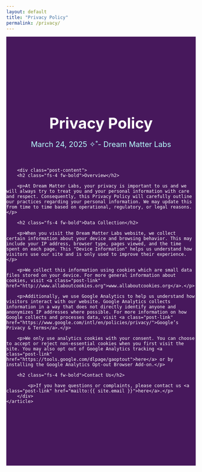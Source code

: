 ```yaml
---
layout: default
title: "Privacy Policy"
permalink: /privacy/
---
```

<section style="background-color: #47185C">
    <article class="col-8 col-md-5 post">
        <header class="post-header">
            <h1 class="post-title">Privacy Policy</h1>
            <p class="post-meta">March 24, 2025 ✧˚- Dream Matter Labs</p>
        </header>

        <div class="post-content">
	    <h2 class="fs-4 fw-bold">Overview</h2>

	    <p>At Dream Matter Labs, your privacy is important to us and we will always try to treat you and your personal information with care and respect. Consequently, this Privacy Policy will carefully outline our practices regarding your personal information. We may update this from time to time based on operational, regulatory, or legal reasons.</p>
	 
	    <h2 class="fs-4 fw-bold">Data Collection</h2>
      
	    <p>When you visit the Dream Matter Labs website, we collect certain information about your device and browsing behavior. This may include your IP address, browser type, pages viewed, and the time spent on each page. This "Device Information" helps us understand how visitors use our site and is only used to improve their experience.</p>

	    <p>We collect this information using cookies which are small data files stored on your device. For more general information about cookies, visit <a class="post-link" href="http://www.allaboutcookies.org">www.allaboutcookies.org</a>.</p>

	    <p>Additionally, we use Google Analytics to help us understand how visitors interact with our website. Google Analytics collects information in a way that does not directly identify anyone and anonymizes IP addresses where possible. For more information on how Google collects and processes data, visit <a class="post-link" href="https://www.google.com/intl/en/policies/privacy/">Google’s Privacy & Terms</a>.</p>

	    <p>We only use analytics cookies with your consent. You can choose to accept or reject non-essential cookies when you first visit the site. You may also opt out of Google Analytics tracking <a class="post-link" href="https://tools.google.com/dlpage/gaoptout">here</a> or by installing the Google Analytics Opt-out Browser Add-on.</p>

	    <h2 class="fs-4 fw-bold">Contact Us</h2>

            <p>If you have questions or complaints, please contact us <a class="post-link" href="mailto:{{ site.email }}">here</a>.</p>		 
        </div>
    </article>
</section>

<style>
    .post {
        margin: 0 auto;
	padding: 150px 0 150px 0;
	color: white;
    }

    .post-header {
        margin-bottom: 50px;
        text-align: center;
    }

    .post-title {
        font-size: 2.5rem;
        font-weight: bold;
        margin-bottom: 15px;
    }

    .post-meta {
        font-size: 1.25rem;
        color: #B7FDFE;
        margin-bottom: 0;
    }

    .post-content {
        font-size: 1.25rem;
        line-height: 1.6;
        margin-bottom: 50px;
    }

    .post-link {
        color: #B7FDFE;
        text-decoration: none;
	font-weight: bold;
    }

    .post-link:hover {
        color: #C5FDFE;
        text-decoration: underline;
    }
</style>